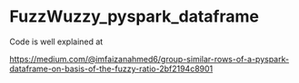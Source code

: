 # FuzzWuzzy_pyspark_dataframe

Code is well explained at

https://medium.com/@imfaizanahmed6/group-similar-rows-of-a-pyspark-dataframe-on-basis-of-the-fuzzy-ratio-2bf2194c8901

